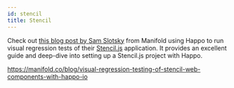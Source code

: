 ```yaml
---
id: stencil
title: Stencil
---
```


Check out [this blog post by Sam
Slotsky](https://manifold.co/blog/visual-regression-testing-of-stencil-web-components-with-happo-io)
from Manifold using Happo to run visual regression tests of their
[Stencil.js](https://stenciljs.com/) application. It provides an excellent
guide and deep-dive into setting up a Stencil.js project with Happo.

https://manifold.co/blog/visual-regression-testing-of-stencil-web-components-with-happo-io
